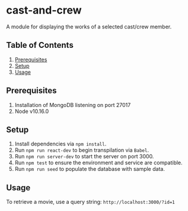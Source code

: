 # cast-and-crew
A module for displaying the works of a selected cast/crew member.

## Table of Contents
1. [Prerequisites](#prerequisites)
2. [Setup](#setup)
3. [Usage](#usage)


## Prerequisites
1. Installation of MongoDB listening on port 27017
2. Node v10.16.0

## Setup
1. Install dependencies via `npm install`.
2. Run `npm run react-dev` to begin transpilation via `Babel`.
3. Run `npm run server-dev` to start the server on port 3000.
4. Run `npm test` to ensure the environment and service are compatible.
5. Run `npm run seed` to populate the database with sample data.

## Usage
To retrieve a movie, use a query string:
`http://localhost:3000/?id=1`
